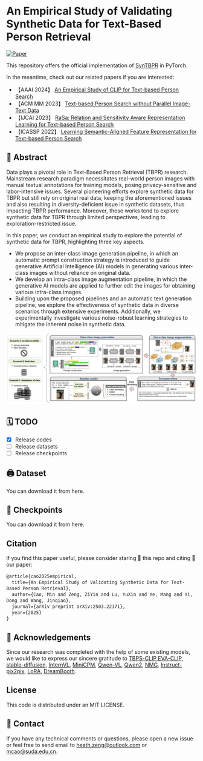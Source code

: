 <div>

# An Empirical Study of Validating Synthetic Data for Text-Based Person Retrieval
[![Paper](http://img.shields.io/badge/Paper-arxiv.2503.22171-FF6B6B.svg)](https://arxiv.org/pdf/2503.22171)
</div>

This repository offers the official implementation of [SynTBPR](https://arxiv.org/pdf/2503.22171) in PyTorch.

In the meantime, check out our related papers if you are interested:
+ 【AAAI 2024】 [An Empirical Study of CLIP for Text-based Person Search](https://arxiv.org/abs/2308.10045)
+ 【ACM MM 2023】 [Text-based Person Search without Parallel Image-Text Data](https://arxiv.org/abs/2305.12964)
+ 【IJCAI 2023】 [RaSa: Relation and Sensitivity Aware Representation Learning for Text-based Person Search](https://arxiv.org/abs/2305.13653)
+ 【ICASSP 2022】 [Learning Semantic-Aligned Feature Representation for Text-based Person Search](https://arxiv.org/abs/2112.06714)

## 📖 Abstract

Data plays a pivotal role in Text-Based Person Retrieval (TBPR) research. Mainstream research paradigm necessitates real-world person images with manual textual annotations for training models, posing privacy-sensitive and labor-intensive issues. Several pioneering efforts explore synthetic data for TBPR but still rely on original real data, keeping the aforementioned issues and also resulting in diversity-deficient issue in synthetic datasets, thus impacting TBPR performance. Moreover, these works tend to explore synthetic data for TBPR through limited perspectives, leading to exploration-restricted issue.

In this paper, we conduct an empirical study to explore the potential of synthetic data for TBPR, highlighting three key aspects.

- We propose an inter-class image generation pipeline, in which an automatic prompt construction strategy is introduced to guide generative Artificial Intelligence (AI) models in generating various inter-class images without reliance on original data. 
- We develop an intra-class image augmentation pipeline, in which the generative AI models are applied to further edit the images for obtaining various intra-class images. 
- Building upon the proposed pipelines and an automatic text generation pipeline, we explore the effectiveness of synthetic data in diverse scenarios through extensive experiments. Additionally, we experimentally investigate various noise-robust learning strategies to mitigate the inherent noise in synthetic data.

<img src="./imgs/method.jpg" alt="method" />

## 🗓️ TODO

- [x] Release codes
- [ ] Release datasets
- [ ] Release checkpoints

## 🖨 Dataset

You can download it from here.

## 💾 Checkpoints

You can download it from here.


## Citation
If you find this paper useful, please consider staring 🌟 this repo and citing 📑 our paper:
```
@article{cao2025empirical,
  title={An Empirical Study of Validating Synthetic Data for Text-Based Person Retrieval},
  author={Cao, Min and Zeng, ZiYin and Lu, YuXin and Ye, Mang and Yi, Dong and Wang, Jinqiao},
  journal={arXiv preprint arXiv:2503.22171},
  year={2025}
}
```

## 🙏 Acknowledgements

Since our research was completed with the help of some existing models, we would like to express our sincere gratitude to [TBPS-CLIP](https://github.com/Flame-Chasers/TBPS-CLIP),[EVA-CLIP](https://github.com/baaivision/EVA/tree/master/EVA-CLIP), [stable-diffusion](https://github.com/CompVis/stable-diffusion), [InternVL](https://github.com/OpenGVLab/InternVL), [MiniCPM](https://github.com/OpenBMB/MiniCPM), [Qwen-VL](https://github.com/QwenLM/Qwen-VL), [Qwen2](https://qwenlm.github.io/blog/qwen2/), [NMG](https://github.com/hansam95/NMG), [Instruct-pix2pix](https://github.com/timothybrooks/instruct-pix2pix), [LoRA](https://github.com/microsoft/LoRA), [DreamBooth](https://github.com/google/dreambooth).

## License
This code is distributed under an MIT LICENSE.


## 📧 Contact

If you have any technical comments or questions, please open a new issue or feel free to send email to heath.zeng@outlook.com or mcao@suda.edu.cn.